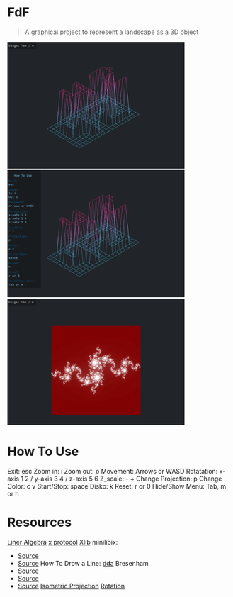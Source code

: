 # FdF
> A graphical project to represent a landscape as a 3D object

<img src="./images/1.png" alt="" title="image 1" style="display: inline-block; margin: 0 auto; max-width: 400px">

<img src="./images/2.png" alt="" title="image 2" style="display: inline-block; margin: 0 auto; max-width: 400px">

<img src="./images/3.png" alt="" title="image 3" style="display: inline-block; margin: 0 auto; max-width: 400px">

How To Use
==========
Exit: esc
Zoom in: i
Zoom out: o
Movement: Arrows or WASD
Rotatation: x-axis 1 2 / y-axis 3 4 / z-axis 5 6
Z_scale: - +
Change Projection: p
Change Color: c v
Start/Stop: space
Disko: k
Reset: r or 0
Hide/Show Menu: Tab, m or h

Resources
==========
[Liner Algebra](https://www.youtube.com/watch?v=fNk_zzaMoSs&list=PLZHQObOWTQDPD3MizzM2xVFitgF8hE_ab)
[x protocol](https://en.wikipedia.org/wiki/X_Window_System)
[Xlib](https://en.wikipedia.org/wiki/Xlib)
minilibix: 
 - [Source](https://harm-smits.github.io/42docs/libs/minilibx)
 - [Source](https://aurelienbrabant.fr/blog?q=minilibx)
How To Drow a Line:
[dda](https://www.youtube.com/watch?v=W5P8GlaEOSI)
Bresenham
 - [Source](https://www.youtube.com/watch?v=RGB-wlatStc)
 - [Source](https://medium.com/geekculture/bresenhams-line-drawing-algorithm-2e0e953901b3)
 - [Source](http://members.chello.at/~easyfilter/bresenham.html)
[Isometric Projection](https://en.wikipedia.org/wiki/Isometric_projection)
[Rotation](https://en.wikipedia.org/wiki/Rotation_matrix)


